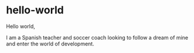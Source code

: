 # hello-world

Hello world,

I am a Spanish teacher and soccer coach looking to follow a dream of mine
and enter the world of development.

